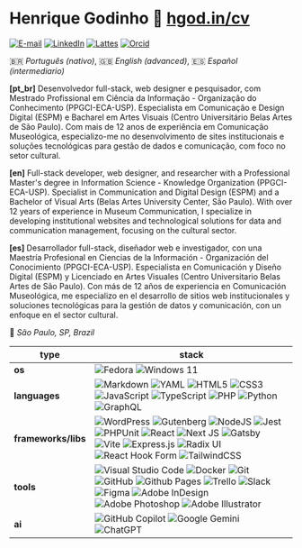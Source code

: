 # Henrique Godinho :small_orange_diamond: [hgod.in/cv](https://hgod.in/cv)

[![E-mail](https://img.shields.io/badge/ola%40hgod.in-D14836?style=for-the-badge&logo=gmail&logoColor=fff)](mailto:ola@hgod.in) [![LinkedIn](https://img.shields.io/badge/hgodinho-%230077B5.svg?style=for-the-badge&logo=linkedin&logoColor=white)](https://linkedin.com/in/hgodinho) [![Lattes](https://img.shields.io/badge/lattes-0325402816569874-3365A2?style=for-the-badge&labelColor=3365A2)](http://lattes.cnpq.br/0325402816569874) [![Orcid](https://img.shields.io/badge/0000_0003_2063_5401-orcid?style=for-the-badge&logo=orcid&color=A6CE39&logoColor=fff)](https://orcid.org/0000-0003-2063-5401)

:brazil: *Português (nativo)*, :gb: *English (advanced)*, :es: *Español (intermediario)*

**[pt_br]**
Desenvolvedor full-stack, web designer e pesquisador, com Mestrado Profissional em Ciência da Informação - Organização do Conhecimento (PPGCI-ECA-USP). Especialista em Comunicação e Design Digital (ESPM) e Bacharel em Artes Visuais (Centro Universitário Belas Artes de São Paulo). Com mais de 12 anos de experiência em Comunicação Museológica, especializo-me no desenvolvimento de sites institucionais e soluções tecnológicas para gestão de dados e comunicação, com foco no setor cultural.

**[en]**
Full-stack developer, web designer, and researcher with a Professional Master's degree in Information Science - Knowledge Organization (PPGCI-ECA-USP). Specialist in Communication and Digital Design (ESPM) and a Bachelor of Visual Arts (Belas Artes University Center, São Paulo). With over 12 years of experience in Museum Communication, I specialize in developing institutional websites and technological solutions for data and communication management, focusing on the cultural sector.

**[es]**
Desarrollador full-stack, diseñador web e investigador, con una Maestría Profesional en Ciencias de la Información - Organización del Conocimiento (PPGCI-ECA-USP). Especialista en Comunicación y Diseño Digital (ESPM) y Licenciado en Artes Visuales (Centro Universitario Belas Artes de São Paulo). Con más de 12 años de experiencia en Comunicación Museológica, me especializo en el desarrollo de sitios web institucionales y soluciones tecnológicas para la gestión de datos y comunicación, con un enfoque en el sector cultural.

:round_pushpin: *São Paulo, SP, Brazil*

| type | stack |
| --- | --- |
| **os** | ![Fedora](https://img.shields.io/badge/Fedora-294172?style=for-the-badge&logo=fedora&logoColor=white) ![Windows 11](https://img.shields.io/badge/Windows%2011-%230079d5.svg?style=for-the-badge&logo=Windows%2011&logoColor=white) |
| **languages** | ![Markdown](https://img.shields.io/badge/markdown-%23000000.svg?style=for-the-badge&logo=markdown&logoColor=white) ![YAML](https://img.shields.io/badge/yaml-%23ffffff.svg?style=for-the-badge&logo=yaml&logoColor=151515) ![HTML5](https://img.shields.io/badge/html5-%23E34F26.svg?style=for-the-badge&logo=html5&logoColor=white) ![CSS3](https://img.shields.io/badge/css3-%231572B6.svg?style=for-the-badge&logo=css3&logoColor=white) ![JavaScript](https://img.shields.io/badge/javascript-%23323330.svg?style=for-the-badge&logo=javascript&logoColor=%23F7DF1E) ![TypeScript](https://img.shields.io/badge/typescript-%23007ACC.svg?style=for-the-badge&logo=typescript&logoColor=white) ![PHP](https://img.shields.io/badge/php-%23777BB4.svg?style=for-the-badge&logo=php&logoColor=white) ![Python](https://img.shields.io/badge/python-3670A0?style=for-the-badge&logo=python&logoColor=ffdd54) ![GraphQL](https://img.shields.io/badge/-GraphQL-E10098?style=for-the-badge&logo=graphql&logoColor=white) |
| **frameworks/libs** | ![WordPress](https://img.shields.io/badge/WordPress-%23117AC9.svg?style=for-the-badge&logo=WordPress&logoColor=white) ![Gutenberg](https://img.shields.io/badge/gutenberg-%23077CB2.svg?style=for-the-badge&logo=gutenberg&logoColor=white) ![NodeJS](https://img.shields.io/badge/node.js-6DA55F?style=for-the-badge&logo=node.js&logoColor=white) ![Jest](https://img.shields.io/badge/-jest-%23C21325?style=for-the-badge&logo=jest&logoColor=white) ![PHPUnit](https://img.shields.io/badge/phpunit-3C9CD7?style=for-the-badge&logoSize=phpunit&labelColor=%233C9CD7) ![React](https://img.shields.io/badge/react-%2320232a.svg?style=for-the-badge&logo=react&logoColor=%2361DAFB) ![Next JS](https://img.shields.io/badge/Next-black?style=for-the-badge&logo=next.js&logoColor=white) ![Gatsby](https://img.shields.io/badge/Gatsby-%23663399.svg?style=for-the-badge&logo=gatsby&logoColor=white) ![Vite](https://img.shields.io/badge/vite-%23646CFF.svg?style=for-the-badge&logo=vite&logoColor=white) ![Express.js](https://img.shields.io/badge/express.js-%23404d59.svg?style=for-the-badge&logo=express&logoColor=%2361DAFB) ![Radix UI](https://img.shields.io/badge/radix%20ui-161618.svg?style=for-the-badge&logo=radix-ui&logoColor=white) ![React Hook Form](https://img.shields.io/badge/React%20Hook%20Form-%23EC5990.svg?style=for-the-badge&logo=reacthookform&logoColor=white) ![TailwindCSS](https://img.shields.io/badge/tailwindcss-%2338B2AC.svg?style=for-the-badge&logo=tailwind-css&logoColor=white) |
| **tools** | ![Visual Studio Code](https://img.shields.io/badge/Visual%20Studio%20Code-0078d7.svg?style=for-the-badge&logo=visual-studio-code&logoColor=white) ![Docker](https://img.shields.io/badge/docker-%230db7ed.svg?style=for-the-badge&logo=docker&logoColor=white) ![Git](https://img.shields.io/badge/git-%23F05033.svg?style=for-the-badge&logo=git&logoColor=white) ![GitHub](https://img.shields.io/badge/github-%23121011.svg?style=for-the-badge&logo=github&logoColor=white) ![Github Pages](https://img.shields.io/badge/github%20pages-121013?style=for-the-badge&logo=github&logoColor=white) ![Trello](https://img.shields.io/badge/Trello-%23026AA7.svg?style=for-the-badge&logo=Trello&logoColor=white) ![Slack](https://img.shields.io/badge/Slack-4A154B?style=for-the-badge&logo=slack&logoColor=white) ![Figma](https://img.shields.io/badge/figma-%23F24E1E.svg?style=for-the-badge&logo=figma&logoColor=white) ![Adobe InDesign](https://img.shields.io/badge/Adobe%20InDesign-49021F?style=for-the-badge&logo=adobeindesign&logoColor=white) ![Adobe Photoshop](https://img.shields.io/badge/adobe%20photoshop-%2331A8FF.svg?style=for-the-badge&logo=adobe%20photoshop&logoColor=white) ![Adobe Illustrator](https://img.shields.io/badge/adobe%20illustrator-%23FF9A00.svg?style=for-the-badge&logo=adobe%20illustrator&logoColor=white) |
| **ai** | ![GitHub Copilot](https://img.shields.io/badge/github_copilot-8957E5?style=for-the-badge&logo=github-copilot&logoColor=white) ![Google Gemini](https://img.shields.io/badge/google%20gemini-8E75B2?style=for-the-badge&logo=google%20gemini&logoColor=white) ![ChatGPT](https://img.shields.io/badge/chatGPT-74aa9c?style=for-the-badge&logo=openai&logoColor=white) |
